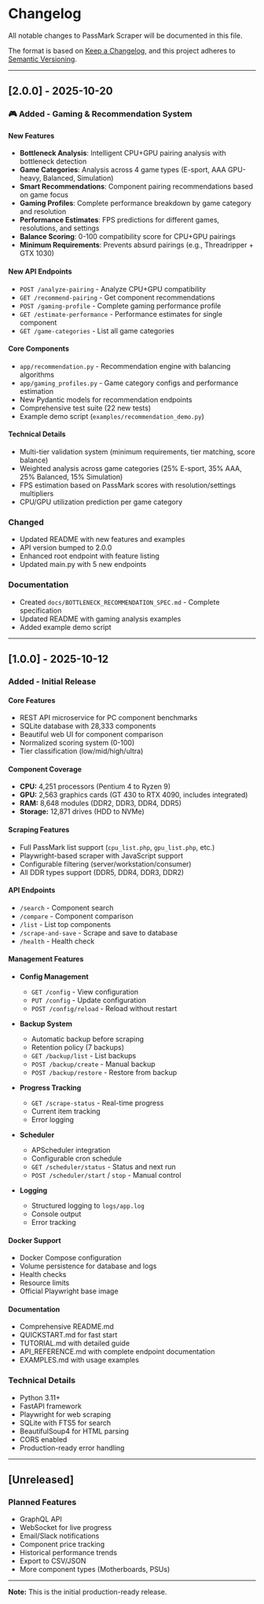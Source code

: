 # Changelog

All notable changes to PassMark Scraper will be documented in this file.

The format is based on [Keep a Changelog](https://keepachangelog.com/en/1.0.0/),
and this project adheres to [Semantic Versioning](https://semver.org/spec/v2.0.0.html).

---

## [2.0.0] - 2025-10-20

### 🎮 Added - Gaming & Recommendation System

#### New Features
- **Bottleneck Analysis**: Intelligent CPU+GPU pairing analysis with bottleneck detection
- **Game Categories**: Analysis across 4 game types (E-sport, AAA GPU-heavy, Balanced, Simulation)
- **Smart Recommendations**: Component pairing recommendations based on game focus
- **Gaming Profiles**: Complete performance breakdown by game category and resolution
- **Performance Estimates**: FPS predictions for different games, resolutions, and settings
- **Balance Scoring**: 0-100 compatibility score for CPU+GPU pairings
- **Minimum Requirements**: Prevents absurd pairings (e.g., Threadripper + GTX 1030)

#### New API Endpoints
- `POST /analyze-pairing` - Analyze CPU+GPU compatibility
- `GET /recommend-pairing` - Get component recommendations
- `POST /gaming-profile` - Complete gaming performance profile
- `GET /estimate-performance` - Performance estimates for single component
- `GET /game-categories` - List all game categories

#### Core Components
- `app/recommendation.py` - Recommendation engine with balancing algorithms
- `app/gaming_profiles.py` - Game category configs and performance estimation
- New Pydantic models for recommendation endpoints
- Comprehensive test suite (22 new tests)
- Example demo script (`examples/recommendation_demo.py`)

#### Technical Details
- Multi-tier validation system (minimum requirements, tier matching, score balance)
- Weighted analysis across game categories (25% E-sport, 35% AAA, 25% Balanced, 15% Simulation)
- FPS estimation based on PassMark scores with resolution/settings multipliers
- CPU/GPU utilization prediction per game category

### Changed
- Updated README with new features and examples
- API version bumped to 2.0.0
- Enhanced root endpoint with feature listing
- Updated main.py with 5 new endpoints

### Documentation
- Created `docs/BOTTLENECK_RECOMMENDATION_SPEC.md` - Complete specification
- Updated README with gaming analysis examples
- Added example demo script

---

## [1.0.0] - 2025-10-12

### Added - Initial Release

#### Core Features
- REST API microservice for PC component benchmarks
- SQLite database with 28,333 components
- Beautiful web UI for component comparison
- Normalized scoring system (0-100)
- Tier classification (low/mid/high/ultra)

#### Component Coverage
- **CPU:** 4,251 processors (Pentium 4 to Ryzen 9)
- **GPU:** 2,563 graphics cards (GT 430 to RTX 4090, includes integrated)
- **RAM:** 8,648 modules (DDR2, DDR3, DDR4, DDR5)
- **Storage:** 12,871 drives (HDD to NVMe)

#### Scraping Features
- Full PassMark list support (`cpu_list.php`, `gpu_list.php`, etc.)
- Playwright-based scraper with JavaScript support
- Configurable filtering (server/workstation/consumer)
- All DDR types support (DDR5, DDR4, DDR3, DDR2)

#### API Endpoints
- `/search` - Component search
- `/compare` - Component comparison
- `/list` - List top components
- `/scrape-and-save` - Scrape and save to database
- `/health` - Health check

#### Management Features
- **Config Management**
  - `GET /config` - View configuration
  - `PUT /config` - Update configuration
  - `POST /config/reload` - Reload without restart

- **Backup System**
  - Automatic backup before scraping
  - Retention policy (7 backups)
  - `GET /backup/list` - List backups
  - `POST /backup/create` - Manual backup
  - `POST /backup/restore` - Restore from backup

- **Progress Tracking**
  - `GET /scrape-status` - Real-time progress
  - Current item tracking
  - Error logging

- **Scheduler**
  - APScheduler integration
  - Configurable cron schedule
  - `GET /scheduler/status` - Status and next run
  - `POST /scheduler/start` / `stop` - Manual control

- **Logging**
  - Structured logging to `logs/app.log`
  - Console output
  - Error tracking

#### Docker Support
- Docker Compose configuration
- Volume persistence for database and logs
- Health checks
- Resource limits
- Official Playwright base image

#### Documentation
- Comprehensive README.md
- QUICKSTART.md for fast start
- TUTORIAL.md with detailed guide
- API_REFERENCE.md with complete endpoint documentation
- EXAMPLES.md with usage examples

### Technical Details
- Python 3.11+
- FastAPI framework
- Playwright for web scraping
- SQLite with FTS5 for search
- BeautifulSoup4 for HTML parsing
- CORS enabled
- Production-ready error handling

---

## [Unreleased]

### Planned Features
- GraphQL API
- WebSocket for live progress
- Email/Slack notifications
- Component price tracking
- Historical performance trends
- Export to CSV/JSON
- More component types (Motherboards, PSUs)

---

**Note:** This is the initial production-ready release.

